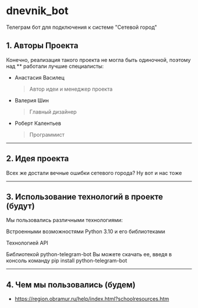 # dnevnik_bot
Телеграм бот для подключения к системе "Сетевой город"


<!-- Для тестировщиков: управление на стрелочки, прыжок - пробел! <3 -->
## 1. Авторы Проекта
Конечно, реализация такого проекта не могла быть одиночной, поэтому над ** работали лучшие специалисты:

* Анастасия Василец
  > Автор идеи и менеджер проекта

* Валерия Шин
  > Главный дизайнер

* Роберт Калентьев 
  > Программист 

---
## 2. Идея проекта
Всех же достали вечные ошибки сетевого города? Ну вот и нас тоже

---
## 3. Использование технологий в проекте (будут)
  Мы пользовались различными технологиями:

Встроенными возможностями Python 3.10 и его библиотеками

Технологией API

Библиотекой python-telegram-bot
Вы можете скачать ее, введя в консоль команду pip install python-telegram-bot

---
## 4. Чем мы пользовались (будем)
* https://region.obramur.ru/help/index.html?schoolresources.htm
